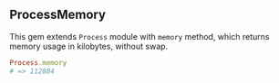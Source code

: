 ProcessMemory
-------------

This gem extends `Process` module with `memory` method, which returns memory usage in kilobytes, without swap.

```ruby
Process.memory
# => 112884
```
